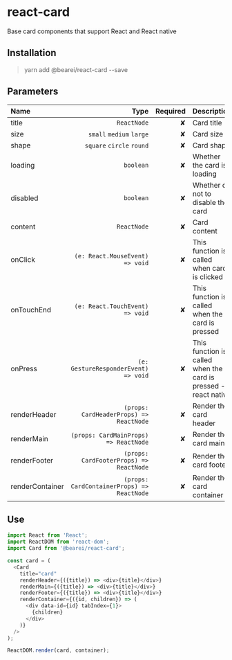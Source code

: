 # react-card

Base card components that support React and React native

## Installation

> yarn add @bearei/react-card --save

## Parameters

| Name | Type | Required | Description |
| :-- | --: | --: | :-- |
| title | `ReactNode` | ✘ | Card title |
| size | `small` `medium` `large` | ✘ | Card size |
| shape | `square` `circle` `round` | ✘ | Card shape |
| loading | `boolean` | ✘ | Whether the card is loading |
| disabled | `boolean` | ✘ | Whether or not to disable the card |
| content | `ReactNode` | ✘ | Card content |
| onClick | `(e: React.MouseEvent) => void` | ✘ | This function is called when card is clicked |
| onTouchEnd | `(e: React.TouchEvent) => void` | ✘ | This function is called when the card is pressed |
| onPress | `(e: GestureResponderEvent) => void` | ✘ | This function is called when the card is pressed -- react native |
| renderHeader | `(props: CardHeaderProps) => ReactNode` | ✘ | Render the card header |
| renderMain | `(props: CardMainProps) => ReactNode` | ✘ | Render the card main |
| renderFooter | `(props: CardFooterProps) => ReactNode` | ✘ | Render the card footer |
| renderContainer | `(props: CardContainerProps) => ReactNode` | ✘ | Render the card container |

## Use

```typescript
import React from 'React';
import ReactDOM from 'react-dom';
import Card from '@bearei/react-card';

const card = (
  <Card
    title="card"
    renderHeader={({title}) => <div>{title}</div>}
    renderMain={({title}) => <div>{title}</div>}
    renderFooter={({title}) => <div>{title}</div>}
    renderContainer={({id, children}) => (
      <div data-id={id} tabIndex={1}>
        {children}
      </div>
    )}
  />
);

ReactDOM.render(card, container);
```
